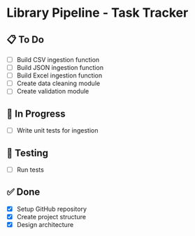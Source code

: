 # Library Pipeline - Task Tracker

## 📋 To Do
- [ ] Build CSV ingestion function
- [ ] Build JSON ingestion function  
- [ ] Build Excel ingestion function
- [ ] Create data cleaning module
- [ ] Create validation module

## 🔄 In Progress
- [ ] Write unit tests for ingestion

## 🧪 Testing
- [ ] Run tests

## ✅ Done
- [x] Setup GitHub repository
- [x] Create project structure
- [x] Design architecture
